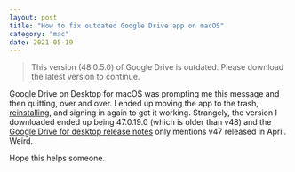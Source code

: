 ```yaml
---
layout: post
title: "How to fix outdated Google Drive app on macOS"
category: "mac"
date: 2021-05-19
---
```


> This version (48.0.5.0) of Google Drive is outdated. Please download the latest version to continue.

Google Drive on Desktop for macOS was prompting me this message and then quitting, over and over.  I ended up moving the app to the trash, [reinstalling](https://support.google.com/drive/answer/7329379?hl=en), and signing in again to get it working.  Strangely, the version I downloaded ended up being 47.0.19.0 (which is older than v48) and the [Google Drive for desktop release notes](https://support.google.com/a/answer/7577057?hl=en) only mentions v47 released in April.  Weird.

Hope this helps someone.
